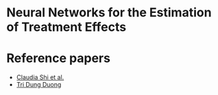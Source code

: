 # Neural Networks for the Estimation of Treatment Effects

# Reference papers
* [Claudia Shi et al.](https://arxiv.org/abs/1906.02120)
* [Tri Dung Duong](https://arxiv.org/pdf/2105.12898.pdf)

